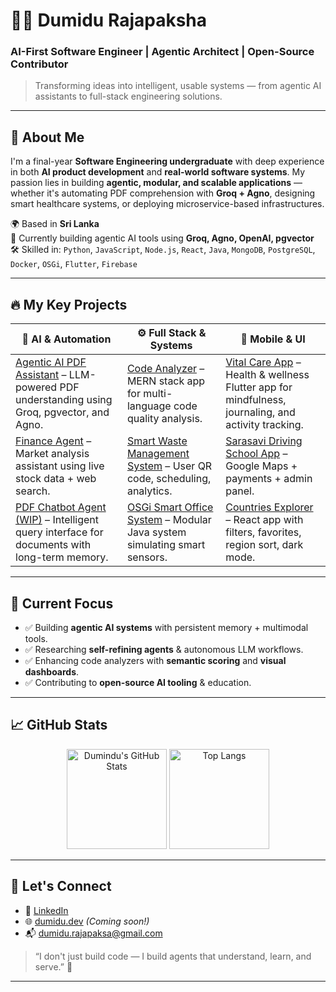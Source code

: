 # 👨‍💻 Dumidu Rajapaksha

### AI-First Software Engineer | Agentic Architect | Open-Source Contributor

> Transforming ideas into intelligent, usable systems — from agentic AI assistants to full-stack engineering solutions.

---

## 🧠 About Me

I'm a final-year **Software Engineering undergraduate** with deep experience in both **AI product development** and **real-world software systems**. My passion lies in building **agentic, modular, and scalable applications** — whether it's automating PDF comprehension with **Groq + Agno**, designing smart healthcare systems, or deploying microservice-based infrastructures.

🌍 Based in **Sri Lanka**  
💼 Currently building agentic AI tools using **Groq, Agno, OpenAI, pgvector**  
🛠️ Skilled in: `Python`, `JavaScript`, `Node.js`, `React`, `Java`, `MongoDB`, `PostgreSQL`, `Docker`, `OSGi`, `Flutter`, `Firebase`

---

## 🔥 My Key Projects

| 🧠 AI & Automation | ⚙️ Full Stack & Systems | 📱 Mobile & UI |
|-------------------|------------------------|----------------|
| [Agentic AI PDF Assistant](https://github.com/Dumidu1212/agentic_ai_pdf_assistant_agent) – LLM-powered PDF understanding using Groq, pgvector, and Agno. | [Code Analyzer](https://github.com/Dumidu1212/Code_Analyzer) – MERN stack app for multi-language code quality analysis. | [Vital Care App](https://github.com/Dumidu1212/vital-care-app) – Health & wellness Flutter app for mindfulness, journaling, and activity tracking. |
| [Finance Agent](https://github.com/Dumidu1212/agentic_ai_financial_agent) – Market analysis assistant using live stock data + web search. | [Smart Waste Management System](https://github.com/Dumidu1212/Smart-Waste-Management-System) – User QR code, scheduling, analytics. | [Sarasavi Driving School App](https://github.com/Dumidu1212/Sarasavi-Driving-School) – Google Maps + payments + admin panel. |
| [PDF Chatbot Agent (WIP)]() – Intelligent query interface for documents with long-term memory. | [OSGi Smart Office System](https://github.com/Dumidu1212/OSGI-Smart-Office-Environment-Monitoring-System) – Modular Java system simulating smart sensors. | [Countries Explorer](https://github.com/Dumidu1212/Countries-Explorer) – React app with filters, favorites, region sort, dark mode.|

---

## 🧭 Current Focus

- ✅ Building **agentic AI systems** with persistent memory + multimodal tools.
- ✅ Researching **self-refining agents** & autonomous LLM workflows.
- ✅ Enhancing code analyzers with **semantic scoring** and **visual dashboards**.
- ✅ Contributing to **open-source AI tooling** & education.

---

## 📈 GitHub Stats

<p align="center">
  <img src="https://github-readme-stats.vercel.app/api?username=Dumidu1212&show_icons=true&theme=radical" alt="Dumindu's GitHub Stats" height="160" />
  <img src="https://github-readme-stats.vercel.app/api/top-langs/?username=Dumidu1212&layout=compact&theme=radical" alt="Top Langs" height="160"/>
</p>

---

## 🤝 Let's Connect

- 🔗 [LinkedIn](https://www.linkedin.com/in/dumidurajapaksha)
- 🌐 [dumidu.dev](https://dumindu.dev) _(Coming soon!)_
- 📬 dumidu.rajapaksa@gmail.com

> “I don't just build code — I build agents that understand, learn, and serve.” 🚀

---
